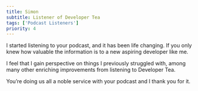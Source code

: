```yaml
---
title: Simon
subtitle: Listener of Developer Tea
tags: ['Podcast Listeners']
priority: 4
---
```


I started listening to your podcast, and it has been life changing. If you only knew how valuable the information is to a new aspiring developer like me.

I feel that I gain perspective on things I previously struggled with, among many other enriching improvements from listening to Developer Tea.

You’re doing us all a noble service with your podcast and I thank you for it.
